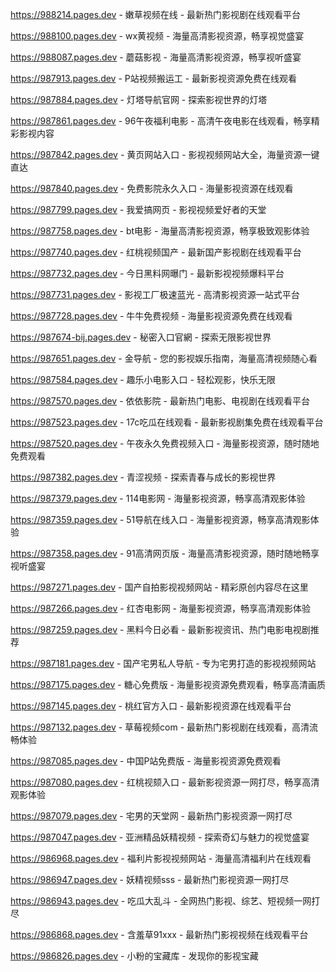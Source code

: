 
https://988214.pages.dev - 嫩草视频在线 - 最新热门影视剧在线观看平台

https://988100.pages.dev - wx黄视频 - 海量高清影视资源，畅享视觉盛宴

https://988087.pages.dev - 蘑菇影视 - 海量高清影视资源，畅享视听盛宴

https://987913.pages.dev - P站视频搬运工 - 最新影视资源免费在线观看

https://987884.pages.dev - 灯塔导航官网 - 探索影视世界的灯塔

https://987861.pages.dev - 96午夜福利电影 - 高清午夜电影在线观看，畅享精彩影视内容

https://987842.pages.dev - 黄页网站入口 - 影视视频网站大全，海量资源一键直达

https://987840.pages.dev - 免费影院永久入口 - 海量影视资源在线观看

https://987799.pages.dev - 我爱搞网页 - 影视视频爱好者的天堂

https://987758.pages.dev - bt电影 - 海量高清影视资源，畅享极致观影体验

https://987740.pages.dev - 红桃视频国产 - 最新国产影视剧在线观看平台

https://987732.pages.dev - 今日黑料网曝门 - 最新影视视频爆料平台

https://987731.pages.dev - 影视工厂极速蓝光 - 高清影视资源一站式平台

https://987728.pages.dev - 牛牛免费视频 - 海量影视资源免费在线观看

https://987674-bij.pages.dev - 秘密入口官網 - 探索无限影视世界

https://987651.pages.dev - 金导航 - 您的影视娱乐指南，海量高清视频随心看

https://987584.pages.dev - 趣乐小电影入口 - 轻松观影，快乐无限

https://987570.pages.dev - 依依影院 - 最新热门电影、电视剧在线观看平台

https://987523.pages.dev - 17c吃瓜在线观看 - 最新影视剧集免费在线观看平台

https://987520.pages.dev - 午夜永久免费视频入口 - 海量影视资源，随时随地免费观看

https://987382.pages.dev - 青涩视频 - 探索青春与成长的影视世界

https://987379.pages.dev - 114电影网 - 海量影视资源，畅享高清观影体验

https://987359.pages.dev - 51导航在线入口 - 海量影视资源，畅享高清观影体验

https://987358.pages.dev - 91高清网页版 - 海量高清影视资源，随时随地畅享视听盛宴

https://987271.pages.dev - 国产自拍影视视频网站 - 精彩原创内容尽在这里

https://987266.pages.dev - 红杏电影网 - 海量影视资源，畅享高清观影体验

https://987259.pages.dev - 黑料今日必看 - 最新影视资讯、热门电影电视剧推荐

https://987181.pages.dev - 国产宅男私人导航 - 专为宅男打造的影视视频网站

https://987175.pages.dev - 糖心免费版 - 海量影视资源免费观看，畅享高清画质

https://987145.pages.dev - 桃红官方入口 - 最新影视资源在线观看平台

https://987132.pages.dev - 草莓视频com - 最新热门影视剧在线观看，高清流畅体验

https://987085.pages.dev - 中国P站免费版 - 海量影视资源免费观看

https://987080.pages.dev - 红桃视颏入口 - 最新影视资源一网打尽，畅享高清观影体验

https://987079.pages.dev - 宅男的天堂网 - 最新热门影视资源一网打尽

https://987047.pages.dev - 亚洲精品妖精视频 - 探索奇幻与魅力的视觉盛宴

https://986968.pages.dev - 福利片影视视频网站 - 海量高清福利片在线观看

https://986947.pages.dev - 妖精视频sss - 最新热门影视资源一网打尽

https://986943.pages.dev - 吃瓜大乱斗 - 全网热门影视、综艺、短视频一网打尽

https://986868.pages.dev - 含羞草91xxx - 最新热门影视视频在线观看平台

https://986826.pages.dev - 小粉的宝藏库 - 发现你的影视宝藏
